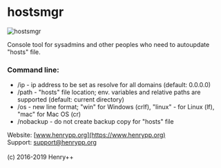 # hostsmgr

![hostsmgr](https://www.henrypp.org/images/hostsmgr.png)

Console tool for sysadmins and other peoples who need to autoupdate "hosts" file.

### Command line:
- /ip - ip address to be set as resolve for all domains (default: 0.0.0.0)
- /path - "hosts" file location; env. variables and relative paths are supported (default: current directory)
- /os - new line format; "win" for Windows (crlf), "linux" - for Linux (lf), "mac" for Mac OS (cr)
- /nobackup - do not create backup copy for "hosts" file

Website: [www.henrypp.org](https://www.henrypp.org)<br />
Support: support@henrypp.org<br />
<br />
(c) 2016-2019 Henry++
